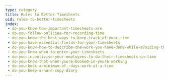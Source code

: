 ```yaml
---
type: category
title: Rules to Better Timesheets
uid: rules-to-better-timesheets
index:
 - do-you-know-how-important-timesheets-are
 - do-you-follow-policies-for-recording-time
 - do-you-know-the-best-ways-to-keep-track-of-your-time
 - do-you-have-essential-fields-for-your-timesheets
 - do-you-know-how-to-describe-the-work-you-have-done-while-avoiding-the-word-bug
 - do-you-know-when-to-enter-your-timesheets
 - do-you-incentivise-your-employees-to-do-their-timesheets-on-time
 - do-you-know-that-when-youre-booked-in-youre-working
 - do-you-book-a-minimum-of--days-work-at-a-time
 - do-you-keep-a-hard-copy-diary
---
```




